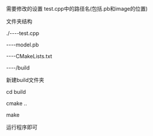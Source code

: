 
需要修改的设置
test.cpp中的路径名(包括.pb和image的位置)

文件夹结构

./----test.cpp
  
  ----model.pb
  
  ----CMakeLists.txt
  
  ----/build
  
  新建build文件夹
  
  cd build
  
  cmake ..
  
  make
  
  运行程序即可
